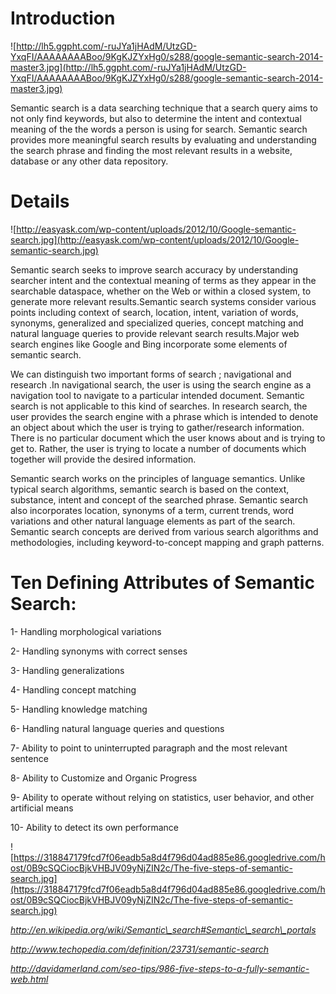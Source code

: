 # Introduction #

![http://lh5.ggpht.com/-ruJYa1jHAdM/UtzGD-YxqFI/AAAAAAAABoo/9KgKJZYxHg0/s288/google-semantic-search-2014-master3.jpg](http://lh5.ggpht.com/-ruJYa1jHAdM/UtzGD-YxqFI/AAAAAAAABoo/9KgKJZYxHg0/s288/google-semantic-search-2014-master3.jpg)

Semantic search is a data searching technique that a search query aims to not only find keywords, but also  to determine the intent and contextual meaning of the the words a person is using for search.
Semantic search provides more meaningful search results by evaluating and understanding the search phrase and finding the most relevant results in a website, database or any other data repository.



# Details #

![http://easyask.com/wp-content/uploads/2012/10/Google-semantic-search.jpg](http://easyask.com/wp-content/uploads/2012/10/Google-semantic-search.jpg)

Semantic search seeks to improve search accuracy by understanding searcher intent and the contextual meaning of terms as they appear in the searchable dataspace, whether on the Web or within a closed system, to generate more relevant results.Semantic search systems consider various points including context of search, location, intent, variation of words, synonyms, generalized and specialized queries, concept matching and natural language queries to provide relevant search results.Major web search engines like Google and Bing incorporate some elements of semantic search.

We can distinguish two important forms of search ; navigational and research .In navigational search, the user is using the search engine as a navigation tool to navigate to a particular intended document. Semantic search is not applicable to this kind of  searches. In research search, the user provides the search engine with a phrase which is intended to denote an object about which the user is trying to gather/research information. There is no particular document which the user knows about and is trying to get to. Rather, the user is trying to locate a number of documents which together will provide the desired information.

Semantic search works on the principles of language semantics. Unlike typical search algorithms, semantic search is based on the context, substance, intent and concept of the searched phrase. Semantic search also incorporates location, synonyms of a term, current trends, word variations and other natural language elements as part of the search. Semantic search concepts are derived from various search algorithms and methodologies, including keyword-to-concept mapping and graph patterns.

# Ten Defining Attributes of Semantic Search: #
1- Handling morphological variations

2- Handling synonyms with correct senses

3- Handling generalizations

4- Handling concept matching

5- Handling knowledge matching

6- Handling natural language queries and questions

7- Ability to point to uninterrupted paragraph and the most relevant sentence

8- Ability to Customize and Organic Progress

9- Ability to operate without relying on statistics, user behavior, and other artificial means

10- Ability to detect its own performance

![https://318847179fcd7f06eadb5a8d4f796d04ad885e86.googledrive.com/host/0B9cSQCiocBjkVHBJV09yNjZIN2c/The-five-steps-of-semantic-search.jpg](https://318847179fcd7f06eadb5a8d4f796d04ad885e86.googledrive.com/host/0B9cSQCiocBjkVHBJV09yNjZIN2c/The-five-steps-of-semantic-search.jpg)

_http://en.wikipedia.org/wiki/Semantic\_search#Semantic\_search\_portals_

_http://www.techopedia.com/definition/23731/semantic-search_

_http://davidamerland.com/seo-tips/986-five-steps-to-a-fully-semantic-web.html_